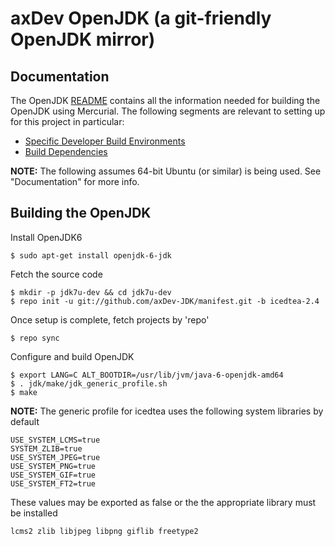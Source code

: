 axDev OpenJDK (a git-friendly OpenJDK mirror)
====================================

Documentation
----------------------------
The OpenJDK [README](http://hg.openjdk.java.net/jdk7u/jdk7u6/raw-file/tip/README-builds.html) contains all the information needed for building the OpenJDK using Mercurial.
The following segments are relevant to setting up for this project in particular:
- [Specific Developer Build Environments](http://hg.openjdk.java.net/jdk7u/jdk7u6/raw-file/tip/README-builds.html#SDBE)
- [Build Dependencies](http://hg.openjdk.java.net/jdk7u/jdk7u6/raw-file/tip/README-builds.html#dependencies)


**NOTE:**
The following assumes 64-bit Ubuntu (or similar) is being used. See "Documentation" for more info.

Building the OpenJDK
----------------------------
Install OpenJDK6

    $ sudo apt-get install openjdk-6-jdk

Fetch the source code

    $ mkdir -p jdk7u-dev && cd jdk7u-dev
    $ repo init -u git://github.com/axDev-JDK/manifest.git -b icedtea-2.4

Once setup is complete, fetch projects by 'repo'

    $ repo sync

Configure and build OpenJDK

    $ export LANG=C ALT_BOOTDIR=/usr/lib/jvm/java-6-openjdk-amd64
    $ . jdk/make/jdk_generic_profile.sh
    $ make

**NOTE:**
The generic profile for icedtea uses the following system libraries by default

    USE_SYSTEM_LCMS=true
    SYSTEM_ZLIB=true
    USE_SYSTEM_JPEG=true
    USE_SYSTEM_PNG=true
    USE_SYSTEM_GIF=true
    USE_SYSTEM_FT2=true

These values may be exported as false or the the appropriate library must be installed

    lcms2 zlib libjpeg libpng giflib freetype2

